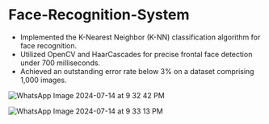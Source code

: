 # Face-Recognition-System

- Implemented the K-Nearest Neighbor (K-NN) classification algorithm for face recognition.
- Utilized OpenCV and HaarCascades for precise frontal face detection under 700 milliseconds.
- Achieved an outstanding error rate below 3% on a dataset comprising 1,000 images.


![WhatsApp Image 2024-07-14 at 9 32 42 PM](https://github.com/user-attachments/assets/503ae4c5-bde8-4091-9840-8bc68144ac82)


![WhatsApp Image 2024-07-14 at 9 33 13 PM](https://github.com/user-attachments/assets/a2d6ffe7-b157-4427-9d0e-de271cb6fbcf)

